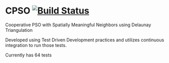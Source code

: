 # CPSO   [![Build Status](https://travis-ci.org/Peter-Wilson/CPSO.svg?branch=develop)](https://travis-ci.org/rippedpants/CPSO)
Cooperative PSO with Spatially Meaningful Neighbors using Delaunay Triangulation

Developed using Test Driven Development practices and utilizes continuous integration to run those tests.

Currently has 64 tests
